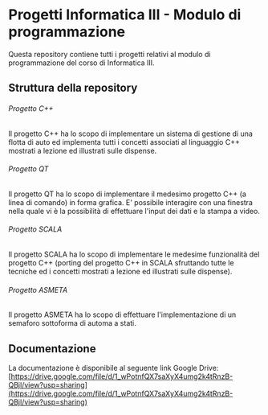 # Progetti Informatica III - Modulo di programmazione
Questa repository contiene tutti i progetti relativi al modulo di programmazione del corso di Informatica III.

## Struttura della repository
###### Progetto C++
Il progetto C++ ha lo scopo di implementare un sistema di gestione di una flotta di auto ed implementa tutti i concetti associati al linguaggio C++ mostrati a lezione ed illustrati sulle dispense.

###### Progetto QT
Il progetto QT ha lo scopo di implementare il medesimo progetto C++ (a linea di comando) in forma grafica. E' possibile interagire con una finestra nella quale vi è la possibilità di effettuare l'input dei dati e la stampa a video.

###### Progetto SCALA
Il progetto SCALA ha lo scopo di implementare le medesime funzionalità del progetto C++ (porting del progetto C++ in SCALA sfruttando tutte le tecniche ed i concetti mostrati a lezione ed illustrati sulle dispense).

###### Progetto ASMETA
Il progetto ASMETA ha lo scopo di effettuare l'implementazione di un semaforo sottoforma di automa a stati.

## Documentazione
La documentazione è disponibile al seguente link Google Drive:<br>
[https://drive.google.com/file/d/1_wPotnfQX7saXyX4umg2k4tRnzB-QBjl/view?usp=sharing](https://drive.google.com/file/d/1_wPotnfQX7saXyX4umg2k4tRnzB-QBjl/view?usp=sharing)
